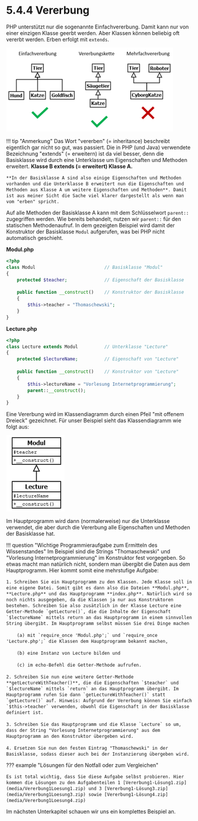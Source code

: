 # 5.4.4 Vererbung

PHP unterstützt nur die sogenannte Einfachvererbung. Damit kann nur von einer einzigen Klasse geerbt werden. Aber Klassen können beliebig oft vererbt werden. Erben erfolgt mit `extends`.

![Einfachvererbung.png](media/450px-Einfachvererbung.png)

!!! tip "Anmerkung"
    Das Wort "vererben" (= inheritance) beschreibt eigentlich gar nicht so gut, was passiert. Die in PHP (und Java) verwendete Bezeichnung "extends" (= erweitern) ist da viel besser, denn die Basisklasse wird durch eine Unterklasse um Eigenschaften und Methoden erweitert. **Klasse B extends (= erweitert) Klasse A.** 
    
    **In der Basisklasse A sind also einige Eigenschaften und Methoden vorhanden und die Unterklasse B erweitert nun die Eigenschaften und Methoden aus Klasse A um weitere Eigenschaften und Methoden**. Damit ist aus meiner Sicht die Sache viel klarer dargestellt als wenn man vom "erben" spricht.

Auf alle Methoden der Basisklasse A kann mit dem Schlüsselwort `parent::` zugegriffen werden. Wie bereits behandelt, nutzen wir `parent::` für den statischen Methodenaufruf. In dem gezeigten Beispiel wird damit der Konstruktor der Basisklasse `Modul` aufgerufen, was bei PHP nicht automatisch geschieht.

**Modul.php**
```php linenums="1"
<?php
class Modul                          // Basisklasse "Modul"
{
    protected $teacher;              // Eigenschaft der Basisklasse

    public function __construct()    // Konstruktor der Basisklasse
    {
        $this->teacher = "Thomaschewski";
    }
}
```

**Lecture.php**
```php linenums="1"
<?php
class Lecture extends Modul          // Unterklasse "Lecture"
{
    protected $lectureName;          // Eigenschaft von "Lecture"

    public function __construct()    // Konstruktor von "Lecture"
    {
        $this->lectureName = "Vorlesung Internetprogrammierung";
        parent::__construct();
    }
}
```

Eine Vererbung wird im Klassendiagramm durch einen Pfeil "mit offenem Dreieck" gezeichnet. Für unser Beispiel sieht das Klassendiagramm wie folgt aus:

![Student5.png](media/Student5.png)

Im Hauptprogramm wird dann (normalerweise) nur die Unterklasse verwendet, die aber durch die Vererbung alle Eigenschaften und Methoden der Basisklasse hat.

!!! question "Wichtige Programmieraufgabe zum Ermitteln des Wissenstandes"
    Im Beispiel sind die Strings "Thomaschewski" und "Vorlesung Internetprogrammierung" im Konstruktor fest vorgegeben. So etwas macht man natürlich nicht, sondern man übergibt die Daten aus dem Hauptprogramm. Hier kommt somit eine mehrstufige Aufgabe:

    1. Schreiben Sie ein Hauptprogramm zu den Klassen. Jede Klasse soll in eine eigene Datei. Somit gibt es dann also die Dateien **Modul.php**, **Lecture.php** und das Hauptprogramm **index.php**. Natürlich wird so noch nichts ausgegeben, da die Klassen ja nur aus Konstruktoren bestehen. Schreiben Sie also zusätzlich in der Klasse Lecture eine Getter-Methode `getLecture()`, die die Inhalte der Eigenschaft `$lectureName` mittels return an das Hauptprogramm in einem sinnvollen String übergibt. Im Hauptprogramm selbst müssen Sie drei Dinge machen 

        (a) mit `require_once 'Modul.php';` und `require_once 'Lecture.php';` die Klassen dem Hauptprogramm bekannt machen,
    
        (b) eine Instanz von Lecture bilden und
    
        (c) im echo-Befehl die Getter-Methode aufrufen.
      
    2. Schreiben Sie nun eine weitere Getter-Methode **getLectureWithTeacher()**, die die Eigenschaften `$teacher` und `$lectureName` mittels `return` an das Hauptprogramm übergibt. Im Hauptprogramm rufen Sie dann `getLectureWithTeacher()` statt `getLecture()` auf. Hinweis: Aufgrund der Vererbung können Sie einfach `$this->teacher` verwenden, obwohl die Eigenschaft in der Basisklasse definiert ist.

    3. Schreiben Sie das Hauptprogramm und die Klasse `Lecture` so um, dass der String "Vorlesung Internetprogrammierung" aus dem Hauptprogramm an den Konstruktor übergeben wird.

    4. Ersetzen Sie nun den festen Eintrag "Thomaschewski" in der Basisklasse, sodass dieser auch bei der Instanzierung übergeben wird.

??? example "Lösungen für den Notfall oder zum Vergleichen"

    Es ist total wichtig, dass Sie diese Aufgabe selbst probieren. Hier kommen die Lösungen zu den Aufgabenteilen 1 [Vererbung1-Lösung1.zip](media/Vererbung1Loesung1.zip) und 3 [Vererbung1-Lösung3.zip](media/Vererbung1Loesung3.zip) sowie [Vererbung1-Lösung4.zip](media/Vererbung1Loesung4.zip)

Im nächsten Unterkapitel schauen wir uns ein komplettes Beispiel an. 